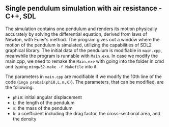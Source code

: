 ## Single pendulum simulation with air resistance - C++, SDL

The simulation contains one pendulum and renders its motion physically accurately by solving the differential equation, derived from laws of Newton, with Euler's method. The program gives out a window where the motion of the pendulum is simulated, utilizing the capabilities of SDL2 graphical library. The initial data of the pendulum is modifiable in `main.cpp`, meanwhile the program is runnable with `Main.exe`. In case we modify the main.cpp, we need to remake the `Main.exe` with going into the folder in cmd and typing `mingw32-make -f Makefile` into it.

The parameters in `main.cpp` are modifiable if we modify the 10th line of the code (`inga proba1(phi0,L,m,K)`). The parameters, that can be modified, are the following:

- `phi0`: initial angular displacement  
- `L`: the length of the pendulum  
- `m`: the mass of the pendulum  
- `k`: a coefficient including the drag factor, the cross-sectional area, and the density  
